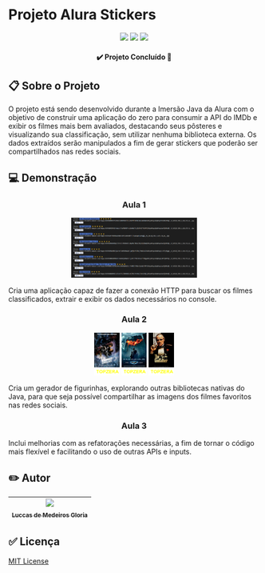 # Projeto Alura Stickers

<p align="center"><img src="https://img.shields.io/badge/languages-1-green"> <img src="https://img.shields.io/badge/-Java-yellow"> <img src="https://img.shields.io/github/last-commit/luccasmg/alura-stickers"></p>

<h4 align="center">✔️ <strong>Projeto Concluído</strong> 🚀</h4>

## 📋 Sobre o Projeto

O projeto está sendo desenvolvido durante a Imersão Java da Alura com o objetivo de construir uma aplicação do zero para consumir a API do IMDb e exibir os filmes mais bem avaliados, destacando seus pôsteres e visualizando sua classificação, sem utilizar nenhuma biblioteca externa. Os dados extraídos serão manipulados a fim de gerar stickers que poderão ser compartilhados nas redes sociais.

## 💻 Demonstração

<h3 align="center">Aula 1</h3>

<p align="center"><img src="img/alura-stickers.png" width="50%"></p>

Cria uma aplicação capaz de fazer a conexão HTTP para buscar os filmes classificados, extrair e exibir os dados necessários no console.

<h3 align="center">Aula 2</h3>

<p align="center"><img src="img/poster1.png" width="10%"> <img src="img/poster2.png" width="10%"> <img src="img/poster3.png" width="10%"></p>

Cria um gerador de figurinhas, explorando outras bibliotecas nativas do Java, para que seja possível compartilhar as imagens dos filmes favoritos nas redes sociais.

<h3 align="center">Aula 3</h3>

Inclui melhorias com as refatorações necessárias, a fim de tornar o código mais flexível e facilitando o uso de outras APIs e inputs.

## ✏️ Autor

| [<img src="https://avatars.githubusercontent.com/u/106994654?v=4" width=115><br><sub>Luccas de Medeiros Gloria</sub>](https://github.com/luccasmg) |
| :---: |

## ✅ Licença

<a href="LICENSE.txt">MIT License</a>

